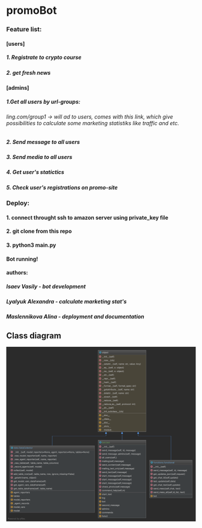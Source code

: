 # promoBot
### Feature list:
#### [users]
##### 1. Registrate to crypto course
##### 2. get fresh news
#### [admins]
##### 1.Get all users by url-groups:
###### ling.com/group1 -> will ad to users, comes with this link, which give possibilities to calculate some marketing statistiks like traffic and etc.
##### 2. Send message to all users
##### 3. Send media to all users
##### 4. Get user's statictics 
##### 5. Check user's registrations on promo-site
### Deploy:
#### 1. connect throught ssh to amazon server using private_key file
#### 2. git clone from this repo
#### 3. python3 main.py
#### Bot running!

#### authors:
##### Isaev Vasily       - bot development
##### Lyalyuk Alexandra  - calculate marketing stat's
##### Maslennikova Alina - deployment and documentation

## Class diagram
![Image description](bot.png)
